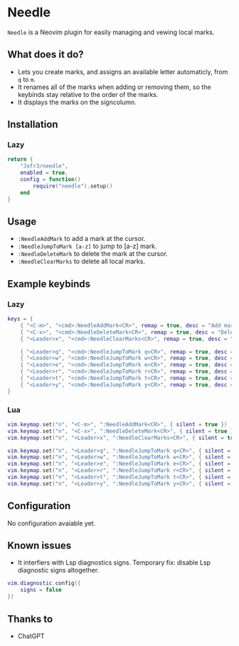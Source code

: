 # Needle

`Needle` is a Neovim plugin for easily managing and vewing local marks.


## What does it do?

- Lets you create marks, and assigns an available letter automaticly, from `q` to `m`.
- It renames all of the marks when adding or removing them, so the keybinds stay relative to the order of the marks.
- It displays the marks on the signcolumn.


## Installation

### Lazy

```lua
return {
    "Jofr3/needle",
    enabled = true,
    config = function()
        require("needle").setup()
    end
}
```


## Usage

- `:NeedleAddMark` to add a mark at the cursor.
- `:NeedleJumpToMark [a-z]` to jump to [a-z] mark.
- `:NeedleDeleteMark` to delete the mark at the cursor.
- `:NeedleClearMarks` to delete all local marks.


## Example keybinds

### Lazy 

```lua
keys = {
    { "<C-m>", "<cmd>:NeedleAddMark<CR>", remap = true, desc = "Add mark at cursor", { silent = true } },
    { "<C-x>", "<cmd>:NeedleDeleteMark<CR>", remap = true, desc = "Delete mark at cursor", { silent = true } },
    { "<Leader>x", "<cmd>:NeedleClearMarks<CR>", remap = true, desc = "Clear all local marks", { silent = true } },

    { "<Leader>q", "<cmd>:NeedleJumpToMark q<CR>", remap = true, desc = "Jump to mark", { silent = true } },
    { "<Leader>w", "<cmd>:NeedleJumpToMark w<CR>", remap = true, desc = "Jump to mark", { silent = true } },
    { "<Leader>e", "<cmd>:NeedleJumpToMark e<CR>", remap = true, desc = "Jump to mark", { silent = true } },
    { "<Leader>r", "<cmd>:NeedleJumpToMark r<CR>", remap = true, desc = "Jump to mark", { silent = true } },
    { "<Leader>t", "<cmd>:NeedleJumpToMark t<CR>", remap = true, desc = "Jump to mark", { silent = true } },
    { "<Leader>y", "<cmd>:NeedleJumpToMark y<CR>", remap = true, desc = "Jump to mark", { silent = true } }
}
```


### Lua

```lua
vim.keymap.set("n", "<C-m>", ":NeedleAddMark<CR>", { silent = true })
vim.keymap.set("n", "<C-x>", ":NeedleDeleteMark<CR>", { silent = true })
vim.keymap.set("n", "<Leader>x", ":NeedleClearMarks<CR>", { silent = true })

vim.keymap.set("n", "<Leader>q", ":NeedleJumpToMark q<CR>", { silent = true })
vim.keymap.set("n", "<Leader>w", ":NeedleJumpToMark w<CR>", { silent = true })
vim.keymap.set("n", "<Leader>e", ":NeedleJumpToMark e<CR>", { silent = true })
vim.keymap.set("n", "<Leader>r", ":NeedleJumpToMark r<CR>", { silent = true })
vim.keymap.set("n", "<Leader>t", ":NeedleJumpToMark t<CR>", { silent = true })
vim.keymap.set("n", "<Leader>y", ":NeedleJumpToMark y<CR>", { silent = true })
```


## Configuration

No configuration avaiable yet.


## Known issues

- It interfiers with Lsp diagnostics signs. Temporary fix: disable Lsp diagnostic signs altogether.

```lua
vim.diagnostic.config({
    signs = false
})
```


## Thanks to

- ChatGPT
